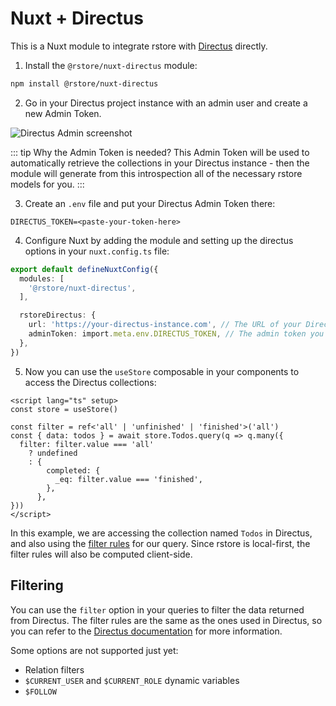 # Nuxt + Directus

This is a Nuxt module to integrate rstore with [Directus](https://directus.io/docs/) directly.

1. Install the `@rstore/nuxt-directus` module:

```bash
npm install @rstore/nuxt-directus
```

2. Go in your Directus project instance with an admin user and create a new Admin Token.

![Directus Admin screenshot](./img/directus-admin-token.png)

::: tip Why the Admin Token is needed?
This Admin Token will be used to automatically retrieve the collections in your Directus instance - then the module will generate from this introspection all of the necessary rstore models for you.
:::

3. Create an `.env` file and put your Directus Admin Token there:

```env
DIRECTUS_TOKEN=<paste-your-token-here>
```

4. Configure Nuxt by adding the module and setting up the directus options in your `nuxt.config.ts` file:

```ts
export default defineNuxtConfig({
  modules: [
    '@rstore/nuxt-directus',
  ],

  rstoreDirectus: {
    url: 'https://your-directus-instance.com', // The URL of your Directus instance
    adminToken: import.meta.env.DIRECTUS_TOKEN, // The admin token you created in step 2
  },
})
```

5. Now you can use the `useStore` composable in your components to access the Directus collections:

```vue
<script lang="ts" setup>
const store = useStore()

const filter = ref<'all' | 'unfinished' | 'finished'>('all')
const { data: todos } = await store.Todos.query(q => q.many({
  filter: filter.value === 'all'
    ? undefined
    : {
        completed: {
          _eq: filter.value === 'finished',
        },
      },
}))
</script>
```

In this example, we are accessing the collection named `Todos` in Directus, and also using the [filter rules](https://directus.io/docs/guides/connect/filter-rules) for our query. Since rstore is local-first, the filter rules will also be computed client-side.

## Filtering

You can use the `filter` option in your queries to filter the data returned from Directus. The filter rules are the same as the ones used in Directus, so you can refer to the [Directus documentation](https://directus.io/docs/guides/connect/filter-rules) for more information.

Some options are not supported just yet:

- Relation filters
- `$CURRENT_USER` and `$CURRENT_ROLE` dynamic variables
- `$FOLLOW`

